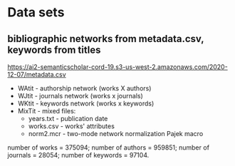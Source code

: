 # Data sets

## bibliographic networks from metadata.csv, keywords from titles

https://ai2-semanticscholar-cord-19.s3-us-west-2.amazonaws.com/2020-12-07/metadata.csv

  * WAtit - authorship network (works X authors)
  * WJtit - journals network (works x journals)
  * WKtit - keywords network (works x keywords)
  * MixTit - mixed files: 
    * years.txt - publication date
    * works.csv - works' attributes
    * norm2.mcr - two-mode network normalization Pajek macro
  
number of works    = 375094;
number of authors  = 959851;
number of journals =  28054;
number of keywords =  97104.
